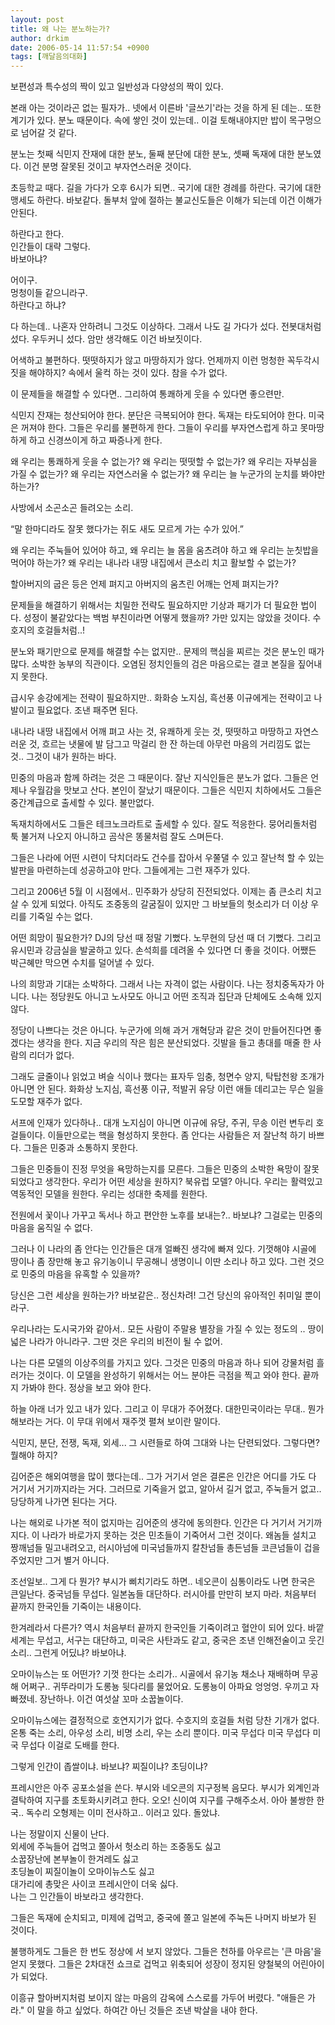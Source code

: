 ```yaml
---
layout: post
title: 왜 나는 분노하는가?
author: drkim
date: 2006-05-14 11:57:54 +0900
tags: [깨달음의대화]
---
```

 보편성과 특수성의 짝이 있고 일반성과 다양성의 짝이 있다. 

본래 아는 것이라곤 없는 필자가.. 넷에서 이른바 '글쓰기'라는 것을 하게 된 데는.. 또한 계기가 있다. 분노 때문이다. 속에 쌓인 것이 있는데.. 이걸 토해내야지만 밥이 목구멍으로 넘어갈 것 같다. 

분노는 첫째 식민지 잔재에 대한 분노, 둘째 분단에 대한 분노, 셋째 독재에 대한 분노였다. 이건 분명 잘못된 것이고 부자연스러운 것이다. 

초등학교 때다. 길을 가다가 오후 6시가 되면.. 국기에 대한 경례를 하란다. 국기에 대한 맹세도 하란다. 바보같다. 돌부처 앞에 절하는 불교신도들은 이해가 되는데 이건 이해가 안된다. 

하란다고 한다.   
인간들이 대략 그렇다.  
바보아냐?

어이구.  
멍청이들 같으니라구.  
하란다고 하냐?

다 하는데.. 나혼자 안하려니 그것도 이상하다. 그래서 나도 길 가다가 섰다. 전봇대처럼 섰다. 우두커니 섰다. 암만 생각해도 이건 바보짓이다.

어색하고 불편하다. 떳떳하지가 않고 마땅하지가 않다. 언제까지 이런 멍청한 꼭두각시 짓을 해야하지? 속에서 울컥 하는 것이 있다. 참을 수가 없다. 

이 문제들을 해결할 수 있다면.. 그리하여 통쾌하게 웃을 수 있다면 좋으련만.

식민지 잔재는 청산되어야 한다. 분단은 극복되어야 한다. 독재는 타도되어야 한다. 미국은 꺼져야 한다. 그들은 우리를 불편하게 한다. 그들이 우리를 부자연스럽게 하고 못마땅하게 하고 신경쓰이게 하고 짜증나게 한다. 

왜 우리는 통쾌하게 웃을 수 없는가? 왜 우리는 떳떳할 수 없는가? 왜 우리는 자부심을 가질 수 없는가? 왜 우리는 자연스러울 수 없는가? 왜 우리는 늘 누군가의 눈치를 봐야만 하는가?

사방에서 소곤소곤 들려오는 소리.

“말 한마디라도 잘못 했다가는 쥐도 새도 모르게 가는 수가 있어.”

왜 우리는 주눅들어 있어야 하고, 왜 우리는 늘 몸을 움츠려야 하고 왜 우리는 눈칫밥을 먹어야 하는가? 왜 우리는 내나라 내땅 내집에서 큰소리 치고 활보할 수 없는가? 

할아버지의 굽은 등은 언제 펴지고 아버지의 움츠린 어깨는 언제 펴지는가?

문제들을 해결하기 위해서는 치밀한 전략도 필요하지만 기상과 패기가 더 필요한 법이다. 성정이 불같았다는 백범 부친이라면 어떻게 했을까? 가만 있지는 않았을 것이다. 수호지의 호걸들처럼..!

분노와 패기만으로 문제를 해결할 수는 없지만.. 문제의 핵심을 찌르는 것은 분노인 때가 많다. 소박한 농부의 직관이다. 오염된 정치인들의 검은 마음으로는 결코 본질을 짚어내지 못한다. 

급시우 송강에게는 전략이 필요하지만.. 화화승 노지심, 흑선풍 이규에게는 전략이고 나발이고 필요없다. 조낸 패주면 된다. 

내나라 내땅 내집에서 어깨 펴고 사는 것, 유쾌하게 웃는 것, 떳떳하고 마땅하고 자연스러운 것, 흐르는 냇물에 발 담그고 막걸리 한 잔 하는데 아무런 마음의 거리낌도 없는 것.. 그것이 내가 원하는 바다. 

민중의 마음과 함께 하려는 것은 그 때문이다. 잘난 지식인들은 분노가 없다. 그들은 언제나 우월감을 맛보고 산다. 본인이 잘났기 때문이다. 그들은 식민지 치하에서도 그들은 중간계급으로 출세할 수 있다. 불만없다. 

독재치하에서도 그들은 테크노크라트로 출세할 수 있다. 잘도 적응한다. 뭉어리돌처럼 툭 불거져 나오지 아니하고 곰삭은 똥물처럼 잘도 스며든다. 

그들은 나라에 어떤 시련이 닥치더라도 건수를 잡아서 우쭐댈 수 있고 잘난척 할 수 있는 발판을 마련하는데 성공하고야 만다. 그들에게는 그런 재주가 있다. 

그리고 2006년 5월 이 시점에서.. 민주화가 상당히 진전되었다. 이제는 좀 큰소리 치고 살 수 있게 되었다. 아직도 조중동의 갈굼질이 있지만 그 바보들의 헛소리가 더 이상 우리를 기죽일 수는 없다. 

어떤 희망이 필요한가? DJ의 당선 때 정말 기뻤다. 노무현의 당선 때 더 기뻤다. 그리고 유시민과 강금실을 발굴하고 있다. 손석희를 데려올 수 있다면 더 좋을 것이다. 어쨌든 박근혜만 막으면 수치를 덜어낼 수 있다. 

나의 희망과 기대는 소박하다. 그래서 나는 자격이 없는 사람이다. 나는 정치중독자가 아니다. 나는 정당원도 아니고 노사모도 아니고 어떤 조직과 집단과 단체에도 소속해 있지 않다. 

정당이 나쁘다는 것은 아니다. 누군가에 의해 과거 개혁당과 같은 것이 만들어진다면 좋겠다는 생각을 한다. 지금 우리의 작은 힘은 분산되었다. 깃발을 들고 총대를 매줄 한 사람의 리더가 없다. 

그래도 글줄이나 읽었고 벼슬 식이나 했다는 표자두 임충, 청면수 양지, 탁탑천왕 조개가 아니면 안 된다. 화화상 노지심, 흑선풍 이규, 적발귀 유당 이런 애들 데리고는 무슨 일을 도모할 재주가 없다.

서프에 인재가 있다하나.. 대개 노지심이 아니면 이규에 유당, 주귀, 무송 이런 변두리 호걸들이다. 이들만으로는 핵을 형성하지 못한다. 좀 안다는 사람들은 저 잘난척 하기 바쁘다. 그들은 민중과 소통하지 못한다. 

그들은 민중들이 진정 무엇을 욕망하는지를 모른다. 그들은 민중의 소박한 욕망이 잘못되었다고 생각한다. 우리가 어떤 세상을 원하지? 북유럽 모델? 아니다. 우리는 활력있고 역동적인 모델을 원한다. 우리는 성대한 축제를 원한다. 

전원에서 꽃이나 가꾸고 독서나 하고 편안한 노후를 보내는?.. 바보냐? 그걸로는 민중의 마음을 움직일 수 없다. 

그러나 이 나라의 좀 안다는 인간들은 대개 얼빠진 생각에 빠져 있다. 기껏해야 시골에 땅이나 좀 장만해 놓고 유기농이니 무공해니 생명이니 이딴 소리나 하고 있다. 그런 것으로 민중의 마음을 유혹할 수 있을까?

당신은 그런 세상을 원하는가? 바보같은.. 정신차려! 그건 당신의 유아적인 취미일 뿐이라구. 

우리나라는 도시국가와 같아서.. 모든 사람이 주말용 별장을 가질 수 있는 정도의 .. 땅이 넓은 나라가 아니라구. 그딴 것은 우리의 비전이 될 수 없어.

나는 다른 모델의 이상주의를 가지고 있다. 그것은 민중의 마음과 하나 되어 강물처럼 흘러가는 것이다. 이 모델을 완성하기 위해서는 어느 분야든 극점을 찍고 와야 한다. 끝까지 가봐야 한다. 정상을 보고 와야 한다. 

하늘 아래 너가 있고 내가 있다. 그리고 이 무대가 주어졌다. 대한민국이라는 무대.. 뭔가 해보라는 거다. 이 무대 위에서 재주껏 펼쳐 보이란 말이다. 

식민지, 분단, 전쟁, 독재, 외세... 그 시련들로 하여 그대와 나는 단련되었다. 그렇다면? 뭘해야 하지? 

김어준은 해외여행을 많이 했다는데.. 그가 거기서 얻은 결론은 인간은 어디를 가도 다 거기서 거기까지라는 거다. 그러므로 기죽을거 없고, 알아서 길거 없고, 주눅들거 없고.. 당당하게 나가면 된다는 거다. 

나는 해외로 나가본 적이 없지마는 김어준의 생각에 동의한다. 인간은 다 거기서 거기까지다. 이 나라가 바로가지 못하는 것은 민초들이 기죽어서 그런 것이다. 왜놈들 설치고 짱깨넘들 밀고내려오고, 러시아넘에 미국넘들까지 칼찬넘들 총든넘들 코큰넘들이 겁을 주었지만 그거 별거 아니다. 

조선일보.. 그게 다 뭔가? 부시가 삐치기라도 하면.. 네오콘이 심통이라도 나면 한국은 큰일난다. 중국넘들 무섭다. 일본놈들 대단하다. 러시아를 만만히 보지 마라. 처음부터 끝까지 한국인들 기죽이는 내용이다. 

한겨레라서 다른가? 역시 처음부터 끝까지 한국인들 기죽이려고 혈안이 되어 있다. 바깥 세계는 무섭고, 서구는 대단하고, 미국은 사탄과도 같고, 중국은 조낸 인해전술이고 웃긴 소리.. 그런게 어딨냐? 바보아냐. 

오마이뉴스는 또 어떤가? 기껏 한다는 소리가.. 시골에서 유기농 채소나 재배하며 무공해 어쩌구.. 귀뚜라미가 도롱뇽 뒷다리를 물었어요. 도롱뇽이 아파요 엉엉엉. 우끼고 자빠졌네. 장난하나. 이건 여섯살 꼬마 소꿉놀이다. 

오마이뉴스에는 결정적으로 호연지기가 없다. 수호지의 호걸들 처럼 당찬 기개가 없다. 온통 죽는 소리, 아우성 소리, 비명 소리, 우는 소리 뿐이다. 미국 무섭다 미국 무섭다 미국 무섭다 이걸로 도배를 한다. 

그렇게 인간이 좁쌀이냐. 바보냐? 찌질이냐? 초딩이냐? 

프레시안은 아주 공포소설을 쓴다. 부시와 네오콘의 지구정복 음모다. 부시가 외계인과 결탁하여 지구를 초토화시키려고 한다. 오오! 신이여 지구를 구해주소서. 아아 불쌍한 한국.. 독수리 오형제는 이미 전사하고.. 이러고 있다. 돌았냐.

나는 정말이지 신물이 난다.  
외세에 주눅들어 겁먹고 쫄아서 헛소리 하는 조중동도 싫고  
소꿉장난에 본부놀이 한겨레도 싫고  
초딩놀이 찌질이놀이 오마이뉴스도 싫고   
대가리에 총맞은 사이코 프레시안이 더욱 싫다.  
나는 그 인간들이 바보라고 생각한다. 

그들은 독재에 순치되고, 미제에 겁먹고, 중국에 쫄고 일본에 주눅든 나머지 바보가 된 것이다. 

불행하게도 그들은 한 번도 정상에 서 보지 않았다. 그들은 천하를 아우르는 '큰 마음'을 얻지 못했다. 그들은 2차대전 쇼크로 겁먹고 위축되어 성장이 정지된 양철북의 어린아이가 되었다.

이흥규 할아버지처럼 보이지 않는 마음의 감옥에 스스로를 가두어 버렸다. "애들은 가라." 이 말을 하고 싶었다. 하여간 아닌 것들은 조낸 박살을 내야 한다.